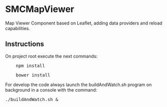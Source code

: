 SMCMapViewer
============

Map Viewer Component based on Leaflet, adding data providers and reload capabilities.

Instructions
------------

On project root execute the next commands:

<pre>
	npm install
</pre>
<pre>
	bower install
</pre>

For develop the code always launch the buildAndWatch.sh program on background in a console with the command:

<pre>
./buildAndWatch.sh &
</pre>